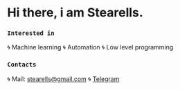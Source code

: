 # Hi there, i am Stearells.

### ``` Interested in ```
🌀 Machine learning
🌀 Automation
🌀 Low level programming

### ``` Contacts ```
🌀 Mail: stearells@gmail.com
🌀 [Telegram](https://t.me/stearells)
